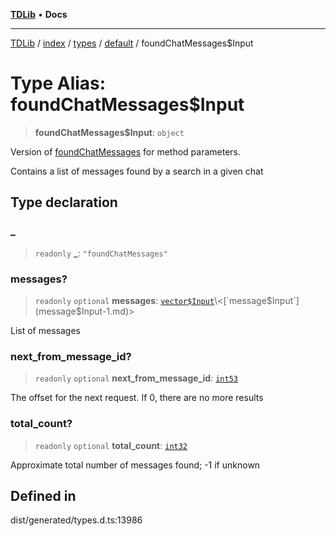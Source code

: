 [**TDLib**](../../../../../../README.md) • **Docs**

***

[TDLib](../../../../../../modules.md) / [index](../../../../../README.md) / [types](../../../README.md) / [default](../README.md) / foundChatMessages$Input

# Type Alias: foundChatMessages$Input

> **foundChatMessages$Input**: `object`

Version of [foundChatMessages](foundChatMessages-1.md) for method parameters.

Contains a list of messages found by a search in a given chat

## Type declaration

### \_

> `readonly` **\_**: `"foundChatMessages"`

### messages?

> `readonly` `optional` **messages**: [`vector$Input`](vector$Input.md)\<[`message$Input`](message$Input-1.md)\>

List of messages

### next\_from\_message\_id?

> `readonly` `optional` **next\_from\_message\_id**: [`int53`](int53-1.md)

The offset for the next request. If 0, there are no more results

### total\_count?

> `readonly` `optional` **total\_count**: [`int32`](int32-1.md)

Approximate total number of messages found; -1 if unknown

## Defined in

dist/generated/types.d.ts:13986
